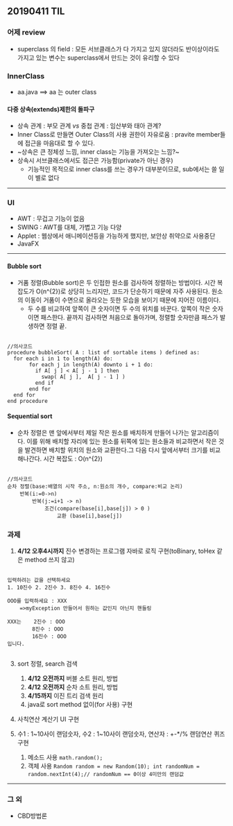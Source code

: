 ## 20190411 TIL

### 어제 review

- superclass 의 field : 모든 서브클래스가 다 가지고 있지 않더라도 반이상이라도 가지고 있는 변수는 superclass에서 만드는 것이 유리할 수 있다

### InnerClass

- aa.java ==> aa 는 outer class

#### 다중 상속(extends)제한의 돌파구

- 상속 관계 : 부모 관계 _vs_ 중첩 관계 : 임산부와 태아 관계?
- Inner Class로 만들면 Outer Class의 사용 권한이 자유로움 : pravite member들에 접근을 마음대로 할 수 있다.
- ~상속은 큰 정체성 느낌, inner class는 기능을 가져오는 느낌?~
- 상속시 서브클래스에서도 접근은 가능함(private가 아닌 경우)
	- 기능적인 목적으로 inner class를 쓰는 경우가 대부분이므로, sub에서는 쓸 일이 별로 없다


---

### UI

- AWT : 무겁고 기능이 없음 
- SWING : AWT를 대체, 가볍고 기능 다양
- Applet : 웹상에서 애니메이션등을 가능하게 했지만, 보안상 취약으로 사용중단
- JavaFX

---

#### Bubble sort

- 거품 정렬(Bubble sort)은 두 인접한 원소를 검사하여 정렬하는 방법이다. 시간 복잡도가 O(n^{2})로 상당히 느리지만, 코드가 단순하기 때문에 자주 사용된다. 원소의 이동이 거품이 수면으로 올라오는 듯한 모습을 보이기 때문에 지어진 이름이다.
	- 두 수를 비교하여 앞쪽이 큰 숫자이면 두 수의 위치를 바꾼다. 앞쪽이 작은 숫자이면 패스한다. 끝까지 검사하면 처음으로 돌아가며, 정렬할 숫자만큼 패스가 발생하면 정렬 끝.

```

//의사코드
procedure bubbleSort( A : list of sortable items ) defined as:
  for each i in 1 to length(A) do:
       for each j in length(A) downto i + 1 do:
         if A[ j ] < A[ j - 1 ] then
           swap( A[ j ],  A[ j - 1 ] )
         end if
       end for
  end for
end procedure

```

#### Sequential sort

- 순차 정렬은 맨 앞에서부터 제일 작은 원소를 배치하게 만들어 나가는 알고리즘이다. 이를 위해 배치할 자리에 있는 원소를 뒤쪽에 있는 원소들과 비교하면서 작은 것을 발견하면 배치할 위치의 원소와 교환한다.그 다음 다시 앞에서부터 크기를 비교해나간다. 시간 복잡도 : O(n^{2})


```

//의사코드
순차 정렬(base:배열의 시작 주소, n:원소의 개수, compare:비교 논리)
	반복(i:=0->n)
		반복(j:=i+1 -> n)
			조건(compare(base[i],base[j]) > 0 )
				교환 (base[i],base[j])

```

### 과제
1. **4/12 오후4시까지** 진수 변경하는 프로그램 자바로 로직 구현(toBinary, toHex 같은 method 쓰지 않고)

```

입력하려는 값을 선택하세요
1. 10진수 2. 2진수 3. 8진수 4. 16진수

OOO를 입력하세요 : XXX
	=>myException 만들어서 원하는 값인지 아닌지 핸들링

XXX는	2진수 : OOO
		8진수 : OOO
		16진수 : OOO
입니다.


```

3. sort 정렬, search 검색
	1. **4/12 오전까지** 버블 소트 원리, 방법
	2. **4/12 오전까지** 순차 소트 원리, 방법	
	3. **4/15까지** 이진 트리 검색 원리
	4. java로 sort method 없이(for 사용) 구현


4. 사칙연산 계산기 UI 구현
5. 수1 : 1~10사이 랜덤숫자, 수2 : 1~10사이 랜덤숫자, 연산자 : +-*/% 랜덤연산 퀴즈 구현 
	1. 메소드 사용 `math.random();`
	2. 객체 사용 `Random random = new Random(10); int randomNum = random.nextInt(4);// randomNum == 0이상 4미만의 랜덤값` 


---

### 그 외

- CBD방법론